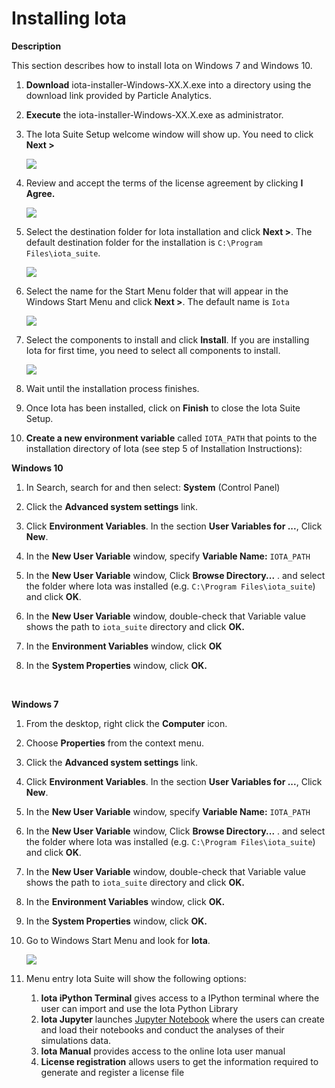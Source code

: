 # Installing Iota
**Description**

This section describes how to install Iota on Windows 7 and Windows 10.



1. **Download** iota-installer-Windows-XX.X.exe into a directory using the download link provided by Particle Analytics.

2. **Execute** the iota-installer-Windows-XX.X.exe as administrator.

3. The Iota Suite Setup welcome window will show up. You need to click **Next >**

   ![](/images/Installation_Welcome_to_Iota_Setup.PNG)
   
4. Review and accept the terms of the license agreement by clicking **I Agree.**

   ![](/images/Installation_License_agreement.PNG)
  
5. Select the destination folder for Iota installation and click **Next >**. The default destination folder for the installation is  `C:\Program Files\iota_suite`.
   
   ![](/images/Installation_location.PNG)


6. Select the name for the Start Menu folder that will appear in the Windows Start Menu and click **Next >**. The default name is `Iota` 
   
   ![](/images/Installation_Start_Menu_folder.PNG)


7. Select the components to install and click **Install**. If you are installing Iota for first time, you need to select all components to install.
   
   ![](/images/Installation_Choose_Components.PNG)

8. Wait until the installation process finishes.

9. Once Iota has been installed, click on **Finish** to close the Iota Suite Setup.

10. **Create a new environment variable** called `IOTA_PATH` that points to the installation directory of Iota (see step 5 of Installation Instructions):
    

**Windows 10**

  1. In Search, search for and then select: **System** (Control Panel)

  2. Click the **Advanced system settings** link.

  3. Click **Environment Variables**. In the section **User Variables for ...**, Click **New**. 

  4. In the **New User Variable** window, specify **Variable Name:** `IOTA_PATH` 

  5. In the **New User Variable** window,  Click **Browse Directory...** . and select the folder where Iota was installed (e.g. `C:\Program Files\iota_suite`) and click **OK**.

  6. In the **New User Variable** window, double-check that Variable value shows the path to `iota_suite` directory and click **OK.**

  7. In the **Environment Variables** window, click **OK**

  8. In the **System Properties** window, click **OK.**

​    

**Windows 7**

  1. From the desktop, right click the **Computer** icon.

  2. Choose **Properties** from the context menu.

  3. Click the **Advanced system settings** link.

  4. Click **Environment Variables**. In the section **User Variables for ...**, Click **New**. 

  5. In the **New User Variable** window, specify **Variable Name:** `IOTA_PATH`

  6. In the **New User Variable** window,  Click **Browse Directory...** . and select the folder where Iota was installed (e.g. `C:\Program Files\iota_suite`) and click **OK**.

  7. In the **New User Variable** window, double-check that Variable value shows the path to `iota_suite` directory and click **OK.** 

  8. In the **Environment Variables** window, click **OK.**

  9. In the **System Properties** window, click **OK.**


11. Go to Windows Start Menu and look for **Iota**.

    ![](/images/Installation_Iota_Menu.PNG)
    
12. Menu entry Iota Suite will show the following options:

    1. **Iota iPython Terminal** gives access to a IPython terminal where the user can import and use the Iota Python Library
    2. **Iota Jupyter** launches [Jupyter Notebook](https://jupyter-notebook-beginner-guide.readthedocs.io/en/latest/what_is_jupyter.html) where the users can create and load their notebooks and conduct the analyses of their simulations data.
    3. **Iota Manual** provides access to the online Iota user manual
    4. **License registration** allows users to get the information required to generate and register a license file
